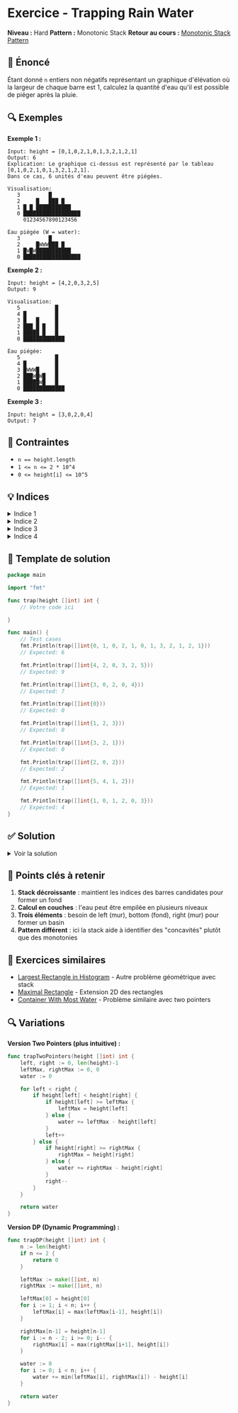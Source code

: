 # Exercice - Trapping Rain Water

**Niveau :** Hard
**Pattern :** Monotonic Stack
**Retour au cours :** [Monotonic Stack Pattern](../../courses/04-stack-monotonic.md)

## 📝 Énoncé

Étant donné `n` entiers non négatifs représentant un graphique d'élévation où la largeur de chaque barre est 1, calculez la quantité d'eau qu'il est possible de piéger après la pluie.

## 🔍 Exemples

**Exemple 1 :**
```
Input: height = [0,1,0,2,1,0,1,3,2,1,2,1]
Output: 6
Explication: Le graphique ci-dessus est représenté par le tableau [0,1,0,2,1,0,1,3,2,1,2,1].
Dans ce cas, 6 unités d'eau peuvent être piégées.
```

```
Visualisation:
   3         █
   2     █   ███ █
   1 █ █ ███████████
   0 ██████████████████
     01234567890123456

Eau piégée (W = water):
   3         █
   2     █WWW███ █
   1 █W█W███████████
   0 ██████████████████
```

**Exemple 2 :**
```
Input: height = [4,2,0,3,2,5]
Output: 9
```

```
Visualisation:
   5           █
   4 █         █
   3 █   █     █
   2 ███ █ █   █
   1 █████ █   █
   0 █████████████

Eau piégée:
   5           █
   4 █         █
   3 █WWW█     █
   2 ███W█W█   █
   1 █████W█   █
   0 █████████████
```

**Exemple 3 :**
```
Input: height = [3,0,2,0,4]
Output: 7
```

## 🎯 Contraintes

- `n == height.length`
- `1 <= n <= 2 * 10^4`
- `0 <= height[i] <= 10^5`

## 💡 Indices

<details>
<summary>Indice 1</summary>

Il existe plusieurs approches : force brute O(n²), two pointers O(n), monotonic stack O(n), et DP O(n). Concentrez-vous sur l'approche monotonic stack.

</details>

<details>
<summary>Indice 2</summary>

Utilisez une stack décroissante qui stocke les indices. Quand vous trouvez une barre plus haute, elle peut former un "basin" avec la barre du bas de la stack.

</details>

<details>
<summary>Indice 3</summary>

Lors du pop, calculez l'eau piégée entre trois barres : current (droite), stack_top (bas), et nouvelle stack_top (gauche). L'eau forme un rectangle.

</details>

<details>
<summary>Indice 4</summary>

Volume d'eau = `min(height_left, height_right) - height_bottom) × width` où width est la distance entre les barres gauche et droite.

</details>

## 🔨 Template de solution

```go
package main

import "fmt"

func trap(height []int) int {
    // Votre code ici

}

func main() {
    // Test cases
    fmt.Println(trap([]int{0, 1, 0, 2, 1, 0, 1, 3, 2, 1, 2, 1}))
    // Expected: 6

    fmt.Println(trap([]int{4, 2, 0, 3, 2, 5}))
    // Expected: 9

    fmt.Println(trap([]int{3, 0, 2, 0, 4}))
    // Expected: 7

    fmt.Println(trap([]int{0}))
    // Expected: 0

    fmt.Println(trap([]int{1, 2, 3}))
    // Expected: 0

    fmt.Println(trap([]int{3, 2, 1}))
    // Expected: 0

    fmt.Println(trap([]int{2, 0, 2}))
    // Expected: 2

    fmt.Println(trap([]int{5, 4, 1, 2}))
    // Expected: 1

    fmt.Println(trap([]int{1, 0, 1, 2, 0, 3}))
    // Expected: 4
}
```

## ✅ Solution

<details>
<summary>Voir la solution</summary>

```go
func trap(height []int) int {
    if len(height) <= 2 {
        return 0
    }

    stack := []int{}  // Stack décroissante d'indices
    water := 0

    for i := 0; i < len(height); i++ {
        // Tant qu'on trouve une barre plus haute, calculer l'eau piégée
        for len(stack) > 0 && height[i] > height[stack[len(stack)-1]] {
            // La barre qui va être poppée forme le "bas" du basin
            bottom := stack[len(stack)-1]
            stack = stack[:len(stack)-1]

            // Si plus de barre à gauche, pas de basin possible
            if len(stack) == 0 {
                break
            }

            // Calculer les dimensions du basin
            left := stack[len(stack)-1]    // Barre gauche (mur gauche)
            right := i                     // Barre droite (mur droit)

            // Largeur du basin (exclut les murs)
            width := right - left - 1

            // Hauteur de l'eau = hauteur du mur le plus bas - hauteur du fond
            minHeight := min(height[left], height[right])
            waterHeight := minHeight - height[bottom]

            // Ajouter le volume d'eau
            water += waterHeight * width
        }

        // Push l'indice actuel
        stack = append(stack, i)
    }

    return water
}

func min(a, b int) int {
    if a < b {
        return a
    }
    return b
}
```

**Simulation détaillée pour `[3,0,2,0,4]` :**

```
i=0, height[0]=3: stack=[] → push 0 → stack=[0]
i=1, height[1]=0: stack=[0], 3>0 → push 1 → stack=[0,1]
i=2, height[2]=2: stack=[0,1], 0<2
    → pop 1 (bottom): height[bottom]=0
    → left=0, right=2, width=2-0-1=1
    → waterHeight=min(3,2)-0=2, water+=2×1=2
    → stack=[0], 3>2 → push 2 → stack=[0,2]

i=3, height[3]=0: stack=[0,2], 2>0 → push 3 → stack=[0,2,3]
i=4, height[4]=4: stack=[0,2,3], 0<4
    → pop 3: height[3]=0, left=2, right=4, width=4-2-1=1
    → waterHeight=min(2,4)-0=2, water+=2×1=4
    → stack=[0,2], 2<4
    → pop 2: height[2]=2, left=0, right=4, width=4-0-1=3
    → waterHeight=min(3,4)-2=1, water+=1×3=7
    → stack=[0], 3<4 → push 4 → stack=[0,4]

Résultat final: 7
```

**Visualisation de la simulation :**
```
Étapes de calcul pour [3,0,2,0,4]:

Étape 1 (i=2): Basin entre indices 0 et 2, fond à l'indice 1
   3     4
   █     █
   █  █  █
   █WW█  █  ← 2 unités d'eau
   █████████
   0 1 2 3 4

Étape 2 (i=4): Basin entre indices 2 et 4, fond à l'indice 3
   3     4
   █     █
   █  █  █
   █  █WW█  ← 2 unités d'eau supplémentaires
   █████████
   0 1 2 3 4

Étape 3 (i=4): Basin entre indices 0 et 4, fond à l'indice 2
   3     4
   █     █
   █W █  █
   █WW█WW█  ← 3 unités d'eau supplémentaires
   █████████
   0 1 2 3 4

Total: 2 + 2 + 3 = 7
```

**Explication de l'algorithme :**

1. **Stack décroissante** : maintient les indices des barres en ordre décroissant de hauteur
2. **Trigger de calcul** : quand `height[i] > height[stack_top]`, un basin peut se former
3. **Trois points critiques** : left (mur gauche), bottom (fond), right (mur droit)
4. **Volume du basin** : `(min(height_left, height_right) - height_bottom) × width`

**Complexité :**
- Temps : O(n) - chaque élément est pushé et poppé au plus une fois
- Espace : O(n) - stack dans le pire cas

**Intuition clé :**
- Chaque "concavité" peut piéger de l'eau si elle a des murs de chaque côté
- La stack maintient les barres potentielles qui peuvent former le fond d'un basin
- Quand on trouve une barre plus haute, elle "ferme" les basins en attente

</details>

## 🎯 Points clés à retenir

1. **Stack décroissante** : maintient les indices des barres candidates pour former un fond
2. **Calcul en couches** : l'eau peut être empilée en plusieurs niveaux
3. **Trois éléments** : besoin de left (mur), bottom (fond), right (mur) pour former un basin
4. **Pattern différent** : ici la stack aide à identifier des "concavités" plutôt que des monotonies

## 🚀 Exercices similaires

- [Largest Rectangle in Histogram](../medium/largest-rectangle.md) - Autre problème géométrique avec stack
- [Maximal Rectangle](./largest-rectangle-matrix.md) - Extension 2D des rectangles
- [Container With Most Water](../medium/container-most-water.md) - Problème similaire avec two pointers

## 🔍 Variations

**Version Two Pointers (plus intuitive) :**
```go
func trapTwoPointers(height []int) int {
    left, right := 0, len(height)-1
    leftMax, rightMax := 0, 0
    water := 0

    for left < right {
        if height[left] < height[right] {
            if height[left] >= leftMax {
                leftMax = height[left]
            } else {
                water += leftMax - height[left]
            }
            left++
        } else {
            if height[right] >= rightMax {
                rightMax = height[right]
            } else {
                water += rightMax - height[right]
            }
            right--
        }
    }

    return water
}
```

**Version DP (Dynamic Programming) :**
```go
func trapDP(height []int) int {
    n := len(height)
    if n <= 2 {
        return 0
    }

    leftMax := make([]int, n)
    rightMax := make([]int, n)

    leftMax[0] = height[0]
    for i := 1; i < n; i++ {
        leftMax[i] = max(leftMax[i-1], height[i])
    }

    rightMax[n-1] = height[n-1]
    for i := n - 2; i >= 0; i-- {
        rightMax[i] = max(rightMax[i+1], height[i])
    }

    water := 0
    for i := 0; i < n; i++ {
        water += min(leftMax[i], rightMax[i]) - height[i]
    }

    return water
}
```